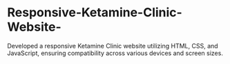 # Responsive-Ketamine-Clinic-Website-
Developed a responsive  Ketamine Clinic website utilizing HTML, CSS, and JavaScript,  ensuring compatibility across various devices and screen sizes.
